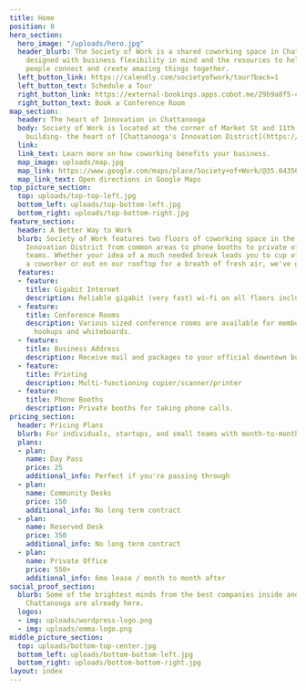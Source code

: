 ```yaml
---
title: Home
position: 0
hero_section:
  hero_image: "/uploads/hero.jpg"
  header_blurb: The Society of Work is a shared coworking space in Chattanooga, TN
    designed with business flexibility in mind and the resources to help like-minded
    people connect and create amazing things together.
  left_button_link: https://calendly.com/societyofwork/tour?back=1
  left_button_text: Schedule a Tour
  right_button_link: https://external-bookings.apps.cobot.me/29b9a8f5-ca15-4713-8f25-33c58c18d3bd/book
  right_button_text: Book a Conference Room
map_section:
  header: The heart of Innovation in Chattanooga
  body: Society of Work is located at the corner of Market St and 11th St in the Edney
    building- the heart of [Chattanooga's Innovation District](https://www.chainnovate.com/)
  link: 
  link_text: Learn more on how coworking benefits your business.
  map_image: uploads/map.jpg
  map_link: https://www.google.com/maps/place/Society+of+Work/@35.043563,-85.3088409,15z/data=!4m2!3m1!1s0x0:0x19103f5df6547e8d?sa=X&ved=0ahUKEwjfxIPKmILXAhXMLSYKHaqfBA4Q_BIIfTAK
  map_link_text: Open directions in Google Maps
top_picture_section:
  top: uploads/top-top-left.jpg
  bottom_left: uploads/top-bottom-left.jpg
  bottom_right: uploads/top-bottom-right.jpg
feature_section:
  header: A Better Way to Work
  blurb: Society of Work features two floors of coworking space in the heart of Chattanooga's
    Innovation District from common areas to phone booths to private offices for small
    teams. Whether your idea of a much needed break leads you to cup of coffee with
    a coworker or out on our rooftop for a breath of fresh air, we've got you covered.
  features:
  - feature: 
    title: Gigabit Internet
    description: Reliable gigabit (very fast) wi-fi on all floors including rooftop.
  - feature: 
    title: Conference Rooms
    description: Various sized conference rooms are available for members with audio/video
      hookups and whiteboards.
  - feature: 
    title: Business Address
    description: Receive mail and packages to your official downtown business address.
  - feature: 
    title: Printing
    description: Multi-functioning copier/scanner/printer
  - feature: 
    title: Phone Booths
    description: Private booths for taking phone calls.
pricing_section:
  header: Pricing Plans
  blurb: For individuals, startups, and small teams with month-to-month flexibility.
  plans:
  - plan: 
    name: Day Pass
    price: 25
    additional_info: Perfect if you're passing through
  - plan: 
    name: Community Desks
    price: 150
    additional_info: No long term contract
  - plan: 
    name: Reserved Desk
    price: 350
    additional_info: No long term contract
  - plan: 
    name: Private Office
    price: 550+
    additional_info: 6mo lease / month to month after
social_proof_section:
  blurb: Some of the brightest minds from the best companies inside and outside of
    Chattanooga are already here.
  logos:
  - img: uploads/wordpress-logo.png
  - img: uploads/emma-logo.png
middle_picture_section:
  top: uploads/bottom-top-center.jpg
  bottom_left: uploads/bottom-bottom-left.jpg
  bottom_right: uploads/bottom-bottom-right.jpg
layout: index
---
```


